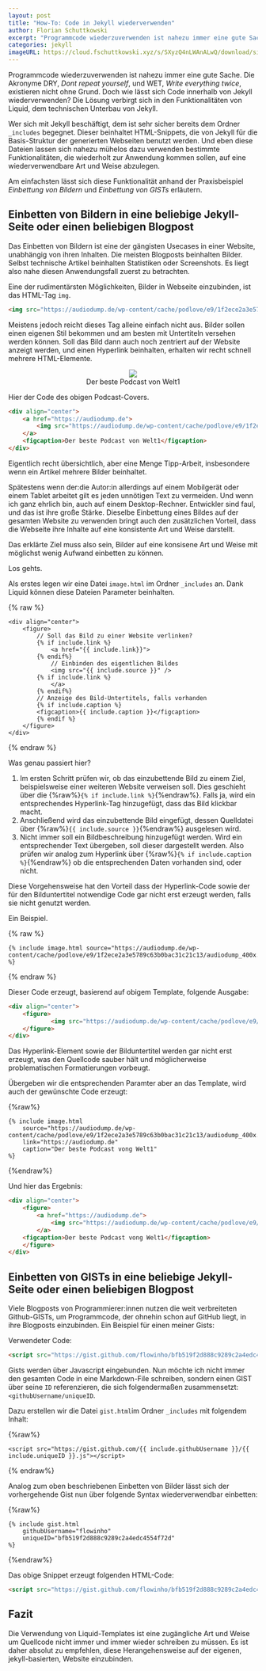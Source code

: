 ```yaml
---
layout: post
title: "How-To: Code in Jekyll wiederverwenden"
author: Florian Schuttkowski
excerpt: "Programmcode wiederzuverwenden ist nahezu immer eine gute Sache. Die Akronyme DRY, Dont repeat yourself, und WET, Write everything twice, existieren nicht ohne Grund. Doch wie lässt sich Code innerhalb von Jekyll wiederverwenden? Die Lösung verbirgt sich in den Funktionalitäten von Liquid, dem technischen Unterbau von Jekyll."
categories: jekyll
imageURL: https://cloud.fschuttkowski.xyz/s/SXyzQ4nLWAnALwQ/download/sigmund-aI4RJ--Mw4I-unsplash.jpg
---
```


Programmcode wiederzuverwenden ist nahezu immer eine gute Sache. Die Akronyme DRY, _Dont repeat yourself_, und WET, _Write everything twice_, existieren nicht ohne Grund. Doch wie lässt sich Code innerhalb von Jekyll wiederverwenden? Die Lösung verbirgt sich in den Funktionalitäten von Liquid, dem technischen Unterbau von Jekyll.

Wer sich mit Jekyll beschäftigt, dem ist sehr sicher bereits dem Ordner `_includes` begegnet. Dieser beinhaltet HTML-Snippets, die von Jekyll für die Basis-Struktur der generierten Webseiten benutzt werden. Und eben diese Dateien lassen sich nahezu mühelos dazu verwenden bestimmte Funktionalitäten, die wiederholt zur Anwendung kommen sollen, auf eine wiederverwendbare Art und Weise abzulegen.

Am einfachsten lässt sich diese Funktionalität anhand der Praxisbeispiel *Einbettung von Bildern* und *Einbettung von GISTs* erläutern.

## Einbetten von Bildern in eine beliebige Jekyll-Seite oder einen beliebigen Blogpost

Das Einbetten von Bildern ist eine der gängisten Usecases in einer Website, unabhängig von ihren Inhalten. Die meisten Blogposts beinhalten Bilder. Selbst technische Artikel beinhalten Statistiken oder Screenshots. Es liegt also nahe diesen Anwendungsfall zuerst zu betrachten.

Eine der rudimentärsten Möglichkeiten, Bilder in Webseite einzubinden, ist das HTML-Tag `img`.

```html
<img src="https://audiodump.de/wp-content/cache/podlove/e9/1f2ece2a3e5789c63b0bac31c21c13/audiodump_400x.jpg">
```

Meistens jedoch reicht dieses Tag alleine einfach nicht aus. Bilder sollen einen eigenen Stil bekommen und am besten mit Untertiteln versehen werden können. Soll das Bild dann auch noch zentriert auf der Website anzeigt werden, und einen Hyperlink beinhalten, erhalten wir recht schnell mehrere HTML-Elemente.

<div align="center">
    <a href="https://audiodump.de">
        <img src="https://audiodump.de/wp-content/cache/podlove/e9/1f2ece2a3e5789c63b0bac31c21c13/audiodump_400x.jpg" class="fancy-schmancy">
    </a>
    <figcaption>Der beste Podcast von Welt1</figcaption>
</div>

Hier der Code des obigen Podcast-Covers.

```html
<div align="center">
    <a href="https://audiodump.de">
        <img src="https://audiodump.de/wp-content/cache/podlove/e9/1f2ece2a3e5789c63b0bac31c21c13/audiodump_400x.jpg" class="fancy-schmancy">
    </a>
    <figcaption>Der beste Podcast von Welt1</figcaption>
</div>
```
Eigentlich recht übersichtlich, aber eine Menge Tipp-Arbeit, insbesondere wenn ein Artikel mehrere Bilder beinhaltet. 

Spätestens wenn der:die Autor:in allerdings auf einem Mobilgerät oder einem Tablet arbeitet gilt es jeden unnötigen Text zu vermeiden. Und wenn ich ganz ehrlich bin, auch auf
einem Desktop-Rechner. Entwickler sind faul, und das ist ihre große Stärke. Dieselbe Einbettung eines Bildes auf der gesamten Website zu verwenden bringt auch den zusätzlichen Vorteil, dass die Webseite ihre Inhalte auf eine konsistente Art und Weise darstellt.

Das erklärte Ziel muss also sein, Bilder auf eine konsisene Art und Weise mit möglichst wenig Aufwand einbetten zu können. 

Los gehts.

Als erstes legen wir eine Datei `image.html` im Ordner `_includes` an. Dank Liquid können diese Dateien Parameter beinhalten.

{% raw %}
```liquid
<div align="center">
    <figure>
        // Soll das Bild zu einer Website verlinken?
        {% if include.link %}
            <a href="{{ include.link}}">
        {% endif%}
            // Einbinden des eigentlichen Bildes
            <img src="{{ include.source }}" />
        {% if include.link %}
            </a>
        {% endif%}
        // Anzeige des Bild-Untertitels, falls vorhanden
        {% if include.caption %}
        <figcaption>{{ include.caption }}</figcaption>
        {% endif %}
    </figure>
</div>
```
{% endraw %}

Was genau passiert hier?

1. Im ersten Schritt prüfen wir, ob das einzubettende Bild zu einem Ziel, beispielsweise einer weiteren Website verweisen soll. Dies geschieht über die {%raw%}`{% if include.link %}`{%endraw%}. Falls ja, wird ein entsprechendes Hyperlink-Tag hinzugefügt, dass das Bild klickbar macht.
1. Anschließend wird das einzubettende Bild eingefügt, dessen Quelldatei über {%raw%}`{{ include.source }}`{%endraw%} ausgelesen wird.
1. Nicht immer soll ein Bildbeschreibung hinzugefügt werden. Wird ein entsprechender Text übergeben, soll dieser dargestellt werden. Also prüfen wir analog zum Hyperlink über {%raw%}`{% if include.caption %}`{%endraw%} ob die entsprechenden Daten vorhanden sind, oder nicht.

Diese Vorgehensweise hat den Vorteil dass der Hyperlink-Code sowie der für den Bilduntertitel notwendige Code gar nicht erst erzeugt werden, falls sie nicht genutzt werden. 

Ein Beispiel. 

{% raw %}
```liquid
{% include image.html source="https://audiodump.de/wp-content/cache/podlove/e9/1f2ece2a3e5789c63b0bac31c21c13/audiodump_400x.jpg" %}
```
{% endraw %}

Dieser Code erzeugt, basierend auf obigem Template, folgende Ausgabe:

```html
<div align="center">
    <figure>
            <img src="https://audiodump.de/wp-content/cache/podlove/e9/1f2ece2a3e5789c63b0bac31c21c13/audiodump_400x.jpg">     
    </figure>
</div>
```
Das Hyperlink-Element sowie der Bilduntertitel werden gar nicht erst erzeugt, was den Quellcode sauber hält und möglicherweise problematischen Formatierungen vorbeugt.

Übergeben wir die entsprechenden Paramter aber an das Template, wird auch der gewünschte Code erzeugt:

{%raw%}
```liquid
{% include image.html 
    source="https://audiodump.de/wp-content/cache/podlove/e9/1f2ece2a3e5789c63b0bac31c21c13/audiodump_400x.jpg"
    link="https://audiodump.de"
    caption="Der beste Podcast vong Welt1"
%}
```
{%endraw%}

Und hier das Ergebnis:

```html
<div align="center">
    <figure>
        <a href="https://audiodump.de">
            <img src="https://audiodump.de/wp-content/cache/podlove/e9/1f2ece2a3e5789c63b0bac31c21c13/audiodump_400x.jpg">
        </a>
    <figcaption>Der beste Podcast vong Welt1</figcaption>    
    </figure>
</div>
```

## Einbetten von GISTs in eine beliebige Jekyll-Seite oder einen beliebigen Blogpost

Viele Blogposts von Programmierer:innen nutzen die weit verbreiteten Github-GISTs, um Programmcode, der ohnehin schon auf GitHub liegt, in ihre Blogposts einzubinden. Ein Beispiel für einen meiner Gists:

<script src="https://gist.github.com/flowinho/bfb519f2d888c9289c2a4edc4554f72d.js"></script>

Verwendeter Code: 
```html
<script src="https://gist.github.com/flowinho/bfb519f2d888c9289c2a4edc4554f72d.js"></script>
```

Gists werden über Javascript eingebunden. Nun möchte ich nicht immer den gesamten Code in eine Markdown-File schreiben, sondern einen GIST über seine `ID` referenzieren, die sich folgendermaßen zusammensetzt: `<githubUsername/uniqueID`.

Dazu erstellen wir die Datei `gist.html`im Ordner `_includes` mit folgendem Inhalt:

{%raw%}
```liquid
<script src="https://gist.github.com/{{ include.githubUsername }}/{{ include.uniqueID }}.js"></script>
```
{% endraw%}

Analog zum oben beschriebenen Einbetten von Bilder lässt sich der vorhergehende Gist nun über folgende Syntax wiederverwendbar einbetten:

{%raw%}
```liquid
{% include gist.html
    githubUsername="flowinho"
    uniqueID="bfb519f2d888c9289c2a4edc4554f72d"
%}
````
{%endraw%}

Das obige Snippet erzeugt folgenden HTML-Code:

```html
<script src="https://gist.github.com/flowinho/bfb519f2d888c9289c2a4edc4554f72d.js"></script>
```



## Fazit

Die Verwendung von Liquid-Templates ist eine zugängliche Art und Weise um Quellcode nicht immer und immer wieder schreiben zu müssen. Es ist daher absolut zu empfehlen, diese Herangehensweise auf der eigenen, jekyll-basierten, Website einzubinden.